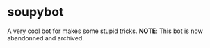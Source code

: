 # soupybot
A very cool bot for makes some stupid tricks.
**NOTE**: This bot is now abandonned and archived.
